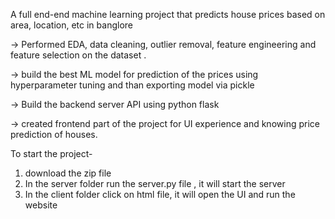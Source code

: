 A full end-end machine learning project that predicts house prices based on area, location, etc in banglore

-> Performed EDA, data cleaning, outlier removal, feature engineering and feature selection on the dataset .

-> build the best ML model for prediction of the prices using hyperparameter tuning and than exporting model via pickle

-> Build the backend server API using python flask

-> created frontend part of the project for UI experience and knowing price prediction of houses.


To start the project-
1) download the zip file 
2) In the server folder run the server.py file , it will start the server
3) In the client folder click on html file, it will open the UI and run the website
